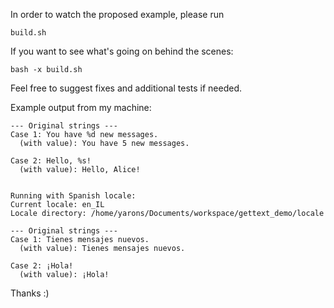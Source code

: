 In order to watch the proposed example, please run

    build.sh
If you want to see what's going on behind the scenes:

    bash -x build.sh

Feel free to suggest fixes and additional tests if needed.

Example output from my machine:

```
--- Original strings ---
Case 1: You have %d new messages.
  (with value): You have 5 new messages.

Case 2: Hello, %s!
  (with value): Hello, Alice!


Running with Spanish locale:
Current locale: en_IL
Locale directory: /home/yarons/Documents/workspace/gettext_demo/locale

--- Original strings ---
Case 1: Tienes mensajes nuevos.
  (with value): Tienes mensajes nuevos.

Case 2: ¡Hola!
  (with value): ¡Hola!
```

Thanks :)
